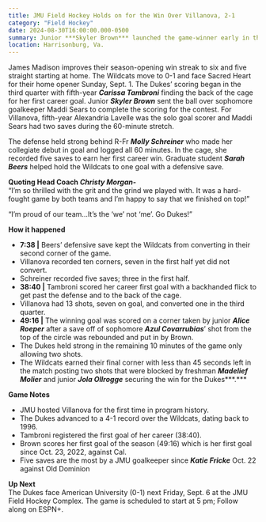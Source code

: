 ```yaml
---
title: JMU Field Hockey Holds on for the Win Over Villanova, 2-1
category: "Field Hockey"
date: 2024-08-30T16:00:00.000-0500
summary: Junior ***Skyler Brown*** launched the game-winner early in the fourth quarter to secure James Madison Field Hockey’s season-opening win Friday, August 30th, against Villanova, 2-1.
location: Harrisonburg, Va. 
---
```



James Madison improves their season-opening win streak to six and five straight starting at home. The Wildcats move to 0-1 and face Sacred Heart for their home opener Sunday, Sept. 1\. 
The Dukes’ scoring began in the third quarter with fifth-year ***Carissa Tambroni*** finding the back of the cage for her first career goal. Junior ***Skyler Brown*** sent the ball over sophomore goalkeeper Maddi Sears to complete the scoring for the contest. For Villanova, fifth-year Alexandria Lavelle was the solo goal scorer and Maddi Sears had two saves during the 60-minute stretch. 

The defense held strong behind R-Fr ***Molly Schreiner*** who made her collegiate debut in goal and logged all 60 minutes. In the cage, she recorded five saves to earn her first career win. Graduate student ***Sarah Beers*** helped hold the Wildcats to one goal with a defensive save. 

**Quoting Head Coach *Christy Morgan*\-**   
“I’m so thrilled with the grit and the grind we played with. It was a hard-fought game by both teams and I’m happy to say that we finished on top\!”

“I’m proud of our team…It’s the ‘we’ not ‘me’. Go Dukes\!”

**How it happened**

- **7:38 |** Beers’ defensive save kept the Wildcats from converting in their second corner of the game.  
- Villanova recorded ten corners, seven in the first half yet did not convert.  
- Schreiner recorded five saves; three in the first half.    
- **38:40 |** Tambroni scored her career first goal with a backhanded flick to get past the defense and to the back of the cage.  
- Villanova had 13 shots, seven on goal, and converted one in the third quarter.  
- **49:16 |** The winning goal was scored on a corner taken by junior ***Alice Roeper*** after a save off of sophomore ***Azul Covarrubias***’ shot from the top of the circle was rebounded and put in by Brown.  
- The Dukes held strong in the remaining 10 minutes of the game only allowing two shots.   
- The Wildcats earned their final corner with less than 45 seconds left in the match posting two shots that were blocked by freshman ***Madelief Molier*** and junior ***Jola Ollrogge*** securing the win for the Dukes***.***

**Game Notes**

- JMU hosted Villanova for the first time in program history.   
- The Dukes advanced to a 4-1 record over the Wildcats, dating back to 1996\.  
- Tambroni registered the first goal of her career (38:40).  
- Brown scores her first goal of the season (49:16) which is her first goal since Oct. 23, 2022, against Cal.  
- Five saves are the most by a JMU goalkeeper since ***Katie Fricke*** Oct. 22 against Old Dominion

**Up Next**  
The Dukes face American University (0-1) next Friday, Sept. 6 at the JMU Field Hockey Complex. The game is scheduled to start at 5 pm; Follow along on ESPN+.